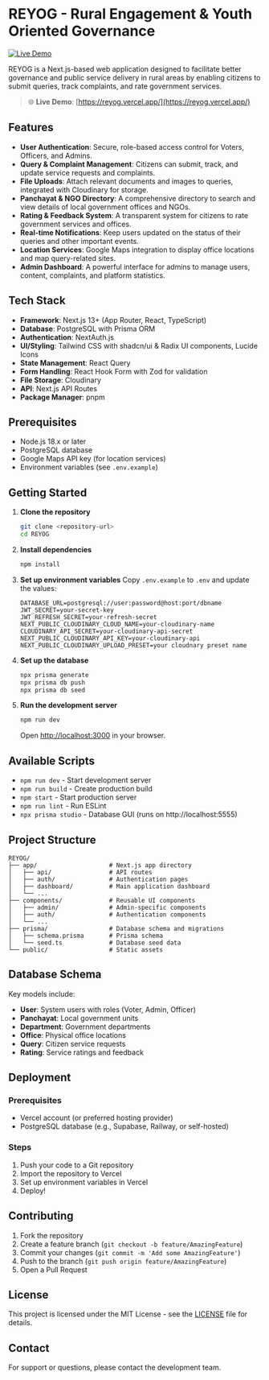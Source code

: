 # REYOG - Rural Engagement & Youth Oriented Governance

[![Live Demo](https://img.shields.io/badge/View-Live%20Demo-brightgreen)](https://reyog.vercel.app/)

REYOG is a Next.js-based web application designed to facilitate better governance and public service delivery in rural areas by enabling citizens to submit queries, track complaints, and rate government services.

> 🌐 **Live Demo**: [https://reyog.vercel.app/](https://reyog.vercel.app/)

## Features

-  **User Authentication**: Secure, role-based access control for Voters, Officers, and Admins.
-   **Query & Complaint Management**: Citizens can submit, track, and update service requests and complaints.
-   **File Uploads**: Attach relevant documents and images to queries, integrated with Cloudinary for storage.
-   **Panchayat & NGO Directory**: A comprehensive directory to search and view details of local government offices and NGOs.
-   **Rating & Feedback System**: A transparent system for citizens to rate government services and offices.
-   **Real-time Notifications**: Keep users updated on the status of their queries and other important events.
-   **Location Services**: Google Maps integration to display office locations and map query-related sites.
-   **Admin Dashboard**: A powerful interface for admins to manage users, content, complaints, and platform statistics.


## Tech Stack

-  **Framework**: Next.js 13+ (App Router, React, TypeScript)
-   **Database**: PostgreSQL with Prisma ORM
-   **Authentication**: NextAuth.js
-   **UI/Styling**: Tailwind CSS with shadcn/ui & Radix UI components, Lucide Icons
-   **State Management**: React Query
-   **Form Handling**: React Hook Form with Zod for validation
-   **File Storage**: Cloudinary
-   **API**: Next.js API Routes
-   **Package Manager**: pnpm
## Prerequisites

- Node.js 18.x or later
- PostgreSQL database
- Google Maps API key (for location services)
- Environment variables (see `.env.example`)

## Getting Started

1. **Clone the repository**
   ```bash
   git clone <repository-url>
   cd REYOG
   ```

2. **Install dependencies**
   ```bash
   npm install
   ```

3. **Set up environment variables**
   Copy `.env.example` to `.env` and update the values:
   ```env
   DATABASE_URL=postgresql://user:password@host:port/dbname
   JWT_SECRET=your-secret-key
   JWT_REFRESH_SECRET=your-refresh-secret
   NEXT_PUBLIC_CLOUDINARY_CLOUD_NAME=your-cloudinary-name
   CLOUDINARY_API_SECRET=your-cloudinary-api-secret
   NEXT_PUBLIC_CLOUDINARY_API_KEY=your-cloudinary-api
   NEXT_PUBLIC_CLOUDINARY_UPLOAD_PRESET=your cloudnary preset name
   ```

4. **Set up the database**
   ```bash
   npx prisma generate
   npx prisma db push
   npx prisma db seed
   ```

5. **Run the development server**
   ```bash
   npm run dev
   ```
   Open [http://localhost:3000](http://localhost:3000) in your browser.

## Available Scripts

- `npm run dev` - Start development server
- `npm run build` - Create production build
- `npm start` - Start production server
- `npm run lint` - Run ESLint
- `npx prisma studio` - Database GUI (runs on http://localhost:5555)

## Project Structure

```
REYOG/
├── app/                    # Next.js app directory
│   ├── api/                # API routes
│   ├── auth/               # Authentication pages
│   ├── dashboard/          # Main application dashboard
│   └── ...
├── components/             # Reusable UI components
│   ├── admin/              # Admin-specific components
│   ├── auth/               # Authentication components
│   └── ...
├── prisma/                 # Database schema and migrations
│   ├── schema.prisma       # Prisma schema
│   └── seed.ts             # Database seed data
└── public/                 # Static assets
```

## Database Schema

Key models include:
- **User**: System users with roles (Voter, Admin, Officer)
- **Panchayat**: Local government units
- **Department**: Government departments
- **Office**: Physical office locations
- **Query**: Citizen service requests
- **Rating**: Service ratings and feedback

## Deployment

### Prerequisites
- Vercel account (or preferred hosting provider)
- PostgreSQL database (e.g., Supabase, Railway, or self-hosted)

### Steps
1. Push your code to a Git repository
2. Import the repository to Vercel
3. Set up environment variables in Vercel
4. Deploy!

## Contributing

1. Fork the repository
2. Create a feature branch (`git checkout -b feature/AmazingFeature`)
3. Commit your changes (`git commit -m 'Add some AmazingFeature'`)
4. Push to the branch (`git push origin feature/AmazingFeature`)
5. Open a Pull Request

## License

This project is licensed under the MIT License - see the [LICENSE](LICENSE) file for details.

## Contact

For support or questions, please contact the development team.
